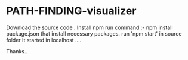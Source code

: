 # PATH-FINDING-visualizer
Download the source code .
Install npm
run command :- npm install package.json   that install necessary packages.
run  'npm start' in source folder
It started in localhost ....

Thanks..
